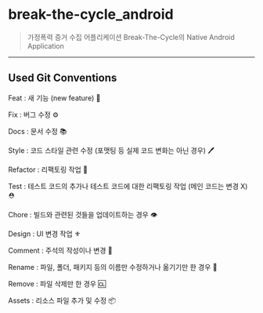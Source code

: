 # break-the-cycle_android

> 가정폭력 증거 수집 어플리케이션 Break-The-Cycle의 Native Android Application

---

## Used Git Conventions

Feat : 새 기능 (new feature) 🚨

Fix : 버그 수정 ⚙️

Docs : 문서 수정 📚

Style : 코드 스타일 관련 수정 (포맷팅 등 실제 코드 변화는 아닌 경우) 🖊️

Refactor : 리팩토링 작업 🚐

Test : 테스트 코드의 추가나 테스트 코드에 대한 리팩토링 작업 (메인 코드는 변경 X) ⛑

Chore : 빌드와 관련된 것들을 업데이트하는 경우 👁️

Design : UI 변경 작업 ⚜️

Comment : 주석의 작성이나 변경 🤔

Rename : 파일, 폴더, 패키지 등의 이름만 수정하거나 옮기기만 한 경우 🛴

Remove : 파일 삭제만 한 경우 🆑

Assets : 리소스 파일 추가 및 수정 📦